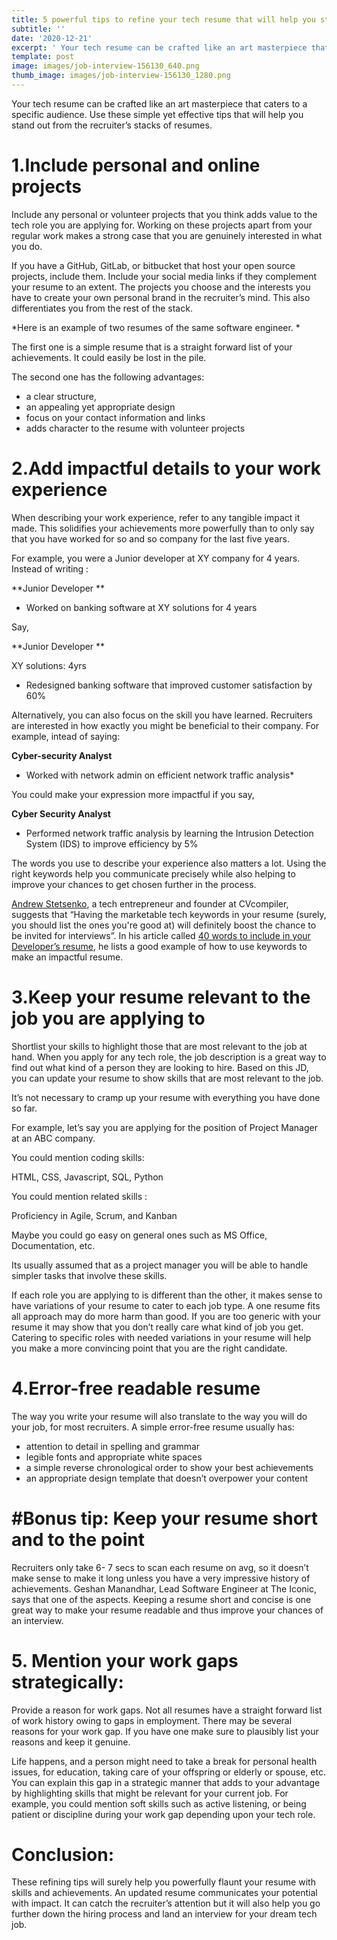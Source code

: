 ```yaml
---
title: 5 powerful tips to refine your tech resume that will help you stand out
subtitle: ''
date: '2020-12-21'
excerpt: ' Your tech resume can be crafted like an art masterpiece that caters to a specific audience. Use these simple yet effective tips that will help you stand out from the recruiter’s stacks of resumes.'
template: post
image: images/job-interview-156130_640.png
thumb_image: images/job-interview-156130_1280.png
---
```

 Your tech resume can be crafted like an art masterpiece that caters to a specific audience. Use these simple yet effective tips that will help you stand out from the recruiter’s stacks of resumes.


# 1.Include personal and online projects

Include any personal or volunteer projects that you think adds value to the tech role you are applying for. Working on these projects apart from your regular work makes a strong case that you are genuinely interested in what you do. 

If you have a GitHub, GitLab, or bitbucket that host your open source projects, include them. Include your social media links if they complement your resume to an extent. The projects you choose and the interests you have to create your own personal brand in the recruiter’s mind.  This also differentiates you from the rest of the stack. 

*Here is an example of two resumes of the same software engineer. *

The first one is a simple resume that is a straight forward list of your achievements. It could easily be lost in the pile. 

The second one has the following advantages:
* a clear structure, 
* an appealing yet appropriate design
* focus on your contact information and links
* adds character to the resume with volunteer projects



# 2.Add impactful details to your work experience

When describing your work experience, refer to any tangible impact it made. This solidifies your achievements more powerfully than to only say that you have worked for so and so company for the last five years. 

For example, you were a Junior developer at XY company for 4 years. Instead of writing :


**Junior Developer **
* Worked on banking software at  XY solutions for 4 years 

Say, 

**Junior Developer **

XY solutions: 4yrs
* Redesigned banking software that improved customer satisfaction by 60%

Alternatively, you can also focus on the skill you have learned. Recruiters are interested in how exactly you might be beneficial to their company. 
For example, intead of saying: 

**Cyber-security Analyst**
* Worked with network admin on efficient network traffic analysis*

You could make your expression more impactful if you say, 


**Cyber Security Analyst**

* Performed network traffic analysis by learning the Intrusion Detection System (IDS) to improve efficiency by 5%

The words you use to describe your experience also matters a lot. Using the right keywords help you communicate precisely while also helping to improve your chances to get chosen further in the process.


[Andrew Stetsenko](https://www.linkedin.com/in/andrewstetsenko/), a tech entrepreneur and founder at CVcompiler, suggests that “Having the marketable tech keywords in your resume (surely, you should list the ones you're good at) will definitely boost the chance to be invited for interviews”. In his article called [40 words to include in your Developer’s resume,](https://hackernoon.com/40-words-to-include-into-your-developer-resume-fk6o3y7v) he lists a good example of how to use keywords to make an impactful resume. 


# 3.Keep your resume relevant to the job you are applying to 

Shortlist your skills to highlight those that are most relevant to the job at hand. When you apply for any tech role, the job description is a great way to find out what kind of a person they are looking to hire. Based on this JD, you can update your resume to show skills that are most relevant to the job.

It’s not necessary to cramp up your resume with everything you have done so far. 

For example, let’s say you are applying for the position of Project Manager at an ABC company. 

You could mention coding skills: 

 HTML, CSS, Javascript, SQL, Python

You could mention related skills :

Proficiency in Agile, Scrum, and Kanban 

Maybe you could go easy on general ones such as  MS Office, Documentation, etc.

Its usually assumed that as a project manager you will be able to handle simpler tasks that involve these skills.

If each role you are applying to is different than the other, it makes sense to have variations of your resume to cater to each job type. A one resume fits all approach may do more harm than good. If you are too generic with your resume it may show that you don’t really care what kind of job you get. Catering to specific roles with needed variations in your resume will help you make a more convincing point that you are the right candidate. 

# 4.Error-free readable resume

The way you write your resume will also translate to the way you will do your job, for most recruiters. A simple error-free resume usually has: 
- attention to detail in spelling and grammar 
- legible fonts and appropriate white spaces
- a simple reverse chronological order to show your best achievements
- an appropriate design template that doesn’t overpower your content






# #Bonus tip: Keep your resume short and to the point
Recruiters only take  6- 7 secs to scan each resume on avg, so it doesn’t make sense to make it long unless you have a very impressive history of achievements. Geshan Manandhar, Lead Software Engineer at The Iconic, says that one of the aspects. Keeping a resume short and concise is one great way to make your resume readable and thus improve your chances of an interview. 


# 5. Mention your work gaps strategically:
Provide a reason for work gaps. Not all resumes have a straight forward list of work history owing to gaps in employment. There may be several reasons for your work gap. If you have one make sure to plausibly list your reasons and keep it genuine.

Life happens, and a person might need to take a break for personal health issues, for education, taking care of your offspring or elderly or spouse, etc. You can explain this gap in a strategic manner that adds to your advantage by highlighting skills that might be relevant for your current job. 
For example, you could mention soft skills such as active listening, or being patient or discipline during your work gap depending upon your tech role. 

# Conclusion:

These refining tips will surely help you powerfully flaunt your resume with skills and achievements. An updated resume communicates your potential with impact. It can catch the recruiter’s attention but it will also help you go further down the hiring process and land an interview for your dream tech job. 


